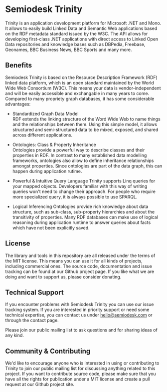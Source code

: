 # Semiodesk Trinity
Trinity is an application development platform for Microsoft .NET and Mono. It allows to easily build 
Linked Data and Semantic Web applications based on the RDF metadata standard issued by the W3C. 
The API allows for developing first-class .NET applications with direct access to 
Linked Open Data repositories and knowledge bases such as DBPedia, Freebase, Geonames, BBC Business News, BBC Sports and many more.

## Benefits
Semiodesk Trinity is based on the Resource Description Framework (RDF) linked data platform,
which is an open standard maintained by the World Wide Web Consortium (W3C).
This means your data is vendor-independent and will be easily accessible and exchangable in many years to come.
Compared to many propriety graph databases, it has some considerable advantages:

* Standardized Graph Data Model  
  RDF extends the linking structure of the Word Wide Web to name things and the relationships between them. 
  Using this simple model, it allows structured and semi-structured data to be mixed, exposed, and shared across different applications.

* Ontologies: Class & Property Inheritance  
  Ontologies provide a powerful way to describe classes and their properties in RDF. 
  In contrast to many established data modelling frameworks, ontologies also allow to define inheritance relationships amongst properties. 
  Since ontologies are part of the data graph, this can happen during application rutime.

* Powerful & Intuitive Query Language
  Trinity supports Linq queries for your mapped objects. Developers familiar with this way of writing
  queries won't need to change their approach. For people who require more specialized query, it is always possible to use SPARQL.

* Logical Inferencing
  Ontologies provide rich knowledge about data structure, such as sub-class, sub-property hierarchies and about the transitivity
  of properties. Many RDF databases can make use of logical reasoning during application runtime to answer queries about
  facts which have not been explicitly saved.

## License
The library and tools in this repository are all released under the terms of the MIT license. 
This means you can use it for all kinds of projects, including commercial ones. 
The source code, documentation and issue tracking can be found at our Github project page. If you like what we are doing and want to support us, please consider donating.

## Technical Support
If you encounter problems with Semiodesk Trinity you can use our issue tracking system.
If you are interested in priority support or need some technical expertise, you can contact us under hello@semiodesk.com or through the contact page.

Please join our public mailing list to ask questions and for sharing ideas of any kind.

## Community & Contributing
We'd like to encourage anyone who is interested in using or contributing to Trinity to join our public mailing list for discussing
anything related to this project. If you want to contribute source code, please make sure that you have all the rights for publication
under a MIT license and create a pull request at our Github project site.

